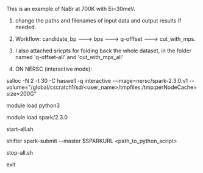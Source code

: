 This is an example of NaBr at 700K with Ei=30meV.

1. change the paths and filenames of input data and output results if needed.

2. Workflow: candidate_bp ---> bps ---> q-offfset ---> cut_with_mps.

3. I also attached sricpts for folding back the whole dataset, in the folder named 'q-offset-all' and 'cut_with_mps_all'

4. ON NERSC (interactive mode):

salloc -N 2 -t 30 -C haswell -q interactive --image=nersc/spark-2.3.0:v1 --volume="/global/cscratch1/sd/<user_name>/tmpfiles:/tmp:perNodeCache=size=200G"

module load python3

module load spark/2.3.0

start-all.sh

shifter spark-submit --master $SPARKURL <path_to_python_script>

stop-all.sh

exit
